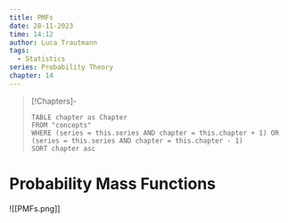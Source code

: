```yaml
---
title: PMFs
date: 28-11-2023
time: 14:12
author: Luca Trautmann
tags:
  - Statistics
series: Probability Theory
chapter: 14
---
```


> [!Chapters]-
> ```dataview
> TABLE chapter as Chapter
> FROM "concepts"
> WHERE (series = this.series AND chapter = this.chapter + 1) OR (series = this.series AND chapter = this.chapter - 1)
> SORT chapter asc
> ```

# Probability Mass Functions
![[PMFs.png]]












